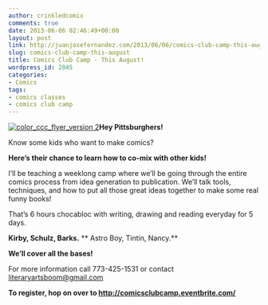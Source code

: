```yaml
---
author: crinkledcomix
comments: true
date: 2013-06-06 02:46:49+00:00
layout: post
link: http://juanjosefernandez.com/2013/06/06/comics-club-camp-this-august/
slug: comics-club-camp-this-august
title: Comics Club Camp - This August!
wordpress_id: 2045
categories:
- Comics
tags:
- comics classes
- comics club camp
---
```


[![color_ccc_flyer_version 2](http://fernandezjuanjose.files.wordpress.com/2013/06/color_ccc_flyer_version-2.jpg?w=590)](http://fernandezjuanjose.files.wordpress.com/2013/06/color_ccc_flyer_version-2.jpg)**Hey Pittsburghers!**




Know some kids who want to make comics?




**Here’s their chance to learn how to co-mix with other kids!**


I’ll be teaching a weeklong camp where we’ll be going through the entire comics process from idea generation to publication. We’ll talk tools, techniques, and how to put all those great ideas together to make some real funny books!

That’s 6 hours chocabloc with writing, drawing and reading everyday for 5 days.


**Kirby, Schulz, Barks.**
** Astro Boy, Tintin, Nancy.**




**We’ll cover all the bases!**




For more information call 773-425-1531 or contact literaryartsboom@gmail.com


**To register, hop on over to http://comicsclubcamp.eventbrite.com/**
